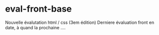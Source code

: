 # eval-front-base

Nouvelle évalutation html / css (3em édition)
Derniere évaluation front en date, à quand la prochaine ....
